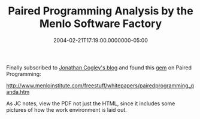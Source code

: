 ﻿---
title: Paired Programming Analysis by the Menlo Software Factory
date: "2004-02-21T17:19:00.0000000-05:00"
description: "Finally subscribed to [Jonathan Cogley's blog](http://weblogs.asp.net/jcogley) and found this [gem](http://weblogs.asp.net/jcogley/archive/2003/09/09/26835.aspx) on Paired Programming:"
featuredImage: img/paired-programming-analysis-by-the-menlo-software-factory-featured.png
---

Finally subscribed to [Jonathan Cogley's blog](http://weblogs.asp.net/jcogley) and found this [gem](http://weblogs.asp.net/jcogley/archive/2003/09/09/26835.aspx) on Paired Programming:

<http://www.menloinstitute.com/freestuff/whitepapers/pairedprogramming_qanda.htm>

As JC notes, view the PDF not just the HTML, since it includes some pictures of how the work environment is laid out.

